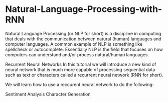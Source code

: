 # Natural-Language-Processing-with-RNN
Natural Language Processing (or NLP for short) is a discipline in computing that deals with the communication between natural (human) languages and computer languages. A common example of NLP is something like spellcheck or autocomplete. Essentially NLP is the field that focuses on how computers can understand and/or process natural/human languages.

Recurrent Neural Networks
In this tutorial we will introduce a new kind of neural network that is much more capable of processing sequential data such as text or characters called a recurrent neural network (RNN for short).

We will learn how to use a reccurent neural network to do the following:

Sentiment Analysis
Character Generation
